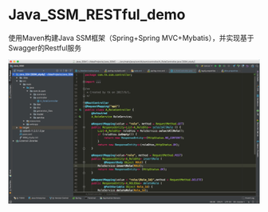 # Java_SSM_RESTful_demo
使用Maven构建Java SSM框架（Spring+Spring MVC+Mybatis），并实现基于Swagger的Restful服务

![](https://github.com/MagicTK/Java_SSM_RESTful/blob/master/ScreenShot1.jpg)
